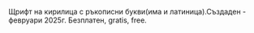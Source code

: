 Щрифт на кирилица с ръкописни букви(има и латиница).Създаден - февруари 2025г. Безплатен, gratis, free.
